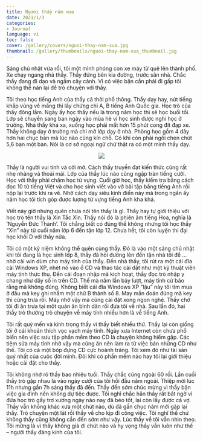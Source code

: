 ```yaml
---
title: Người thầy năm xưa
date: 2021/1/3
categories:
- Journal
language: vi
toc: false
cover: /gallery/covers/nguoi-thay-nam-xua.jpg
thumbnail: /gallery/thumbnails/nguoi-thay-nam-xua_thumbnail.jpg
---
```

Sáng chủ nhật vừa rồi, tôi một mình phóng con xe máy từ quê lên thành phố. Xe chạy ngang nhà thầy. Thầy đứng bên kia đường, trước sân nhà. Chắc thầy đang đi dạo và ngắm cây cảnh. Vì có việc bận cần phải đi gấp tôi không thể nán lại để trò chuyện với thầy.

<!-- more -->

Tôi theo học tiếng Anh của thầy cả thời phổ thông. Thầy dạy hay, nứt tiếng khắp vùng về mảng thi lấy chứng chỉ A, B tiếng Anh Quốc gia. Học trò của thầy đông lắm. Ngày ấy học thầy nếu là trong năm học thì sẽ học buổi tối. Lớp sẽ chuyển sang ban ngày vào mùa hè vì học sinh được nghỉ học ở trường. Nhà thầy khá xa, xuống học phải mất hơn 15 phút cong đít đạp xe. Thầy không dạy ở trường mà chỉ mở lớp dạy ở nhà. Phòng học gồm 4 dãy hơn hai chục bàn mà lúc nào cũng kín chỗ. Có khi còn phải ngồi chen chút 5,6 bạn một bàn. Nói là cơ sở ngoại ngữ chứ thật ra có một mình thầy dạy.

<div style="text-align:center">
    <a class="gallery-item" href="https://thiennguyenpro.files.wordpress.com/2021/01/img_8120.jpg"><img src="https://thiennguyenpro.files.wordpress.com/2021/01/img_8120.jpg?h=300"></a>
</div>

Thầy là người vui tính và cởi mở. Cách thầy truyền đạt kiến thức cũng rất nhẹ nhàng và thoải mái. Lớp của thầy lúc nào cũng ngập tràn tiếng cười. Học với thầy phải chăm học từ vựng. Cuối giờ học, thầy kiểm tra bằng cách đọc 10 từ tiếng Việt và cho học sinh viết vào vở bài tập bằng tiếng Anh rồi nộp lại trước khi ra về. Nhờ cách dạy siêu kinh điển này mà trong ngần ấy năm học tôi tích góp được lượng từ vựng tiếng Anh kha khá.

Viết nảy giờ nhưng quên chưa nói tên thầy là gì. Thầy hay tự giới thiệu với học trò tên thầy là Xỉn Tắc Xìn. Thầy nói đó là phiên âm tiếng Hoa, nghĩa là ‘Nguyễn Đức Thành’. Tôi chẳng biết có đúng thế không nhưng tôi học thầy “Xìn” này từ cuối năm lớp 6 đến tận lớp 12. Chưa hết, tôi còn luyện thi đại học khối D với thầy nữa.

Tôi có một kỷ niệm không thể quên cùng thầy. Đó là vào một sáng chủ nhật khi tôi đang là học sinh lớp 8, thầy đã hỏi đường lên đến tận nhà tôi để … nhờ cài win dùm cho máy tính của thầy. Đến nhà thầy, tôi rút ra một cái đĩa cài Windows XP, nhét nó vào ổ CD và thao tác cài đặt như một kỹ thuật viên máy tính thực thụ. Đến cái đoạn nhập mã kích hoạt, thầy đọc trò nhập y chang như dãy số in trên CD. Thế mà năm lần bảy lượt, máy tính cứ bảo rằng mã không đúng. Không biết cái đĩa Windows XP “lậu” này tôi tìm mua ở đâu mà key ghi nhầm một chữ B thành số 8. May mắn đoán đúng mã key thì cũng trưa rồi. Máy nhờ vậy mà cũng cài đặt xong ngon nghẻ. Thầy chở tôi đi ăn trưa tại một quán ăn bình dân rồi đưa tôi về nhà. Sau lần đó, hai thầy trò thường trò chuyện về máy tính nhiều hơn là về tiếng Anh.

Tôi rất quý mến và kính trọng thầy vì thầy biết nhiều thứ. Thầy lại còn giống tôi ở cái khoản thích vọc vạch máy tính. Ngày xưa Internet còn chưa phổ biến nên việc sưu tập phần mềm theo CD là chuyện không hiếm gặp. Các tiệm sửa máy tính nhờ vậy mà cũng ăn nên làm ra từ việc bán những CD như thế. Tôi có cả một bóp đựng CD cực hoành tráng. Tôi xem đó như tài sản quý nhất của cuộc đời mình. Đôi khi có phần mềm nào hay tôi lại giới thiệu hoặc cài đặt cho thầy.

Tôi không nhớ rõ thầy bao nhiêu tuổi. Thầy chắc cũng ngoài 60 rồi. Lần cuối thầy trò gặp nhau là vào ngày cưới của tôi hồi đầu năm ngoái. Thiệp mời lúc 11h nhưng gần 7h sáng thầy đã đến. Thầy đến sớm chúc mừng vì thầy bận việc gia đình nến không dự tiệc được. Tôi nghĩ chắc hẳn thầy rất bất ngờ vì đứa học trò gầy trơ xương ngày nào nay đã béo tốt, lại còn lấy được cả vợ. Thầy vẫn không khác xưa một chút nào, dù đã gần chục năm mới gặp lại thầy. Trò chuyện một lát rồi thầy về cho kịp đi công việc. Tôi nghĩ thế chứ không thầy cũng không cần đến sớm như vậy. Lúc thầy về tôi vẫn nhìn theo. Tôi mừng là vì thầy không già đi chút nào và hy vọng thầy vẫn luôn như thế – người thầy đáng kính của tôi.


